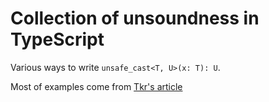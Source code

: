 # Collection of unsoundness in TypeScript

Various ways to write `unsafe_cast<T, U>(x: T): U`.

Most of examples come from [Tkr's article](https://kgtkr.net/blog/2018/06/23/typescript-unsafe)
